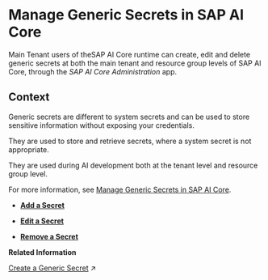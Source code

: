 <!-- loio678fd23652cd4410a18e71275315110e -->

# Manage Generic Secrets in SAP AI Core 

Main Tenant users of theSAP AI Core runtime can create, edit and delete generic secrets at both the main tenant and resource group levels of SAP AI Core, through the *SAP AI Core Administration* app.



## Context

Generic secrets are different to system secrets and can be used to store sensitive information without exposing your credentials.

They are used to store and retrieve secrets, where a system secret is not appropriate.

They are used during AI development both at the tenant level and resource group level.

For more information, see [Manage Generic Secrets in SAP AI Core](https://help.sap.com/docs/ai-core/ai-core/manage-object-store-secrets).

-   **[Add a Secret](add-a-secret-e5cce06.md "")**  

-   **[Edit a Secret](edit-a-secret-2a858ae.md "")**  

-   **[Remove a Secret](remove-a-secret-ea8eecf.md "")**  


**Related Information**  


[Create a Generic Secret](https://help.sap.com/viewer/2d6c5984063c40a59eda62f4a9135bee/CLOUD/en-US/1831845910364e97b3a7c6644a9e1f4b.html "A generic secret gives SAP AI Core authorization to utilize your resource group without exposing your credentials.") :arrow_upper_right:


